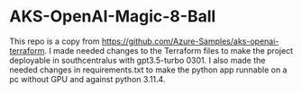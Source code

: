 # AKS-OpenAI-Magic-8-Ball
This repo is a copy from https://github.com/Azure-Samples/aks-openai-terraform. I made needed changes to the Terraform files to make the project deployable in southcentralus with gpt3.5-turbo 0301. I also made the needed changes in requirements.txt to make the python app runnable on a pc without GPU and against python 3.11.4.
